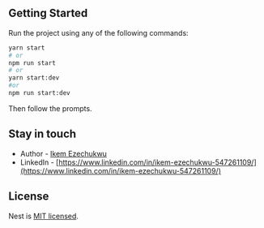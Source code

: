 ## Getting Started

Run the project using any of the following commands:

```bash
yarn start
# or
npm run start
# or
yarn start:dev
#or
npm run start:dev
```

Then follow the prompts.

## Stay in touch

- Author - [Ikem Ezechukwu](ikem.ezechukwu@outlook.com)
- LinkedIn - [https://www.linkedin.com/in/ikem-ezechukwu-547261109/](https://www.linkedin.com/in/ikem-ezechukwu-547261109/)


## License

Nest is [MIT licensed](LICENSE).